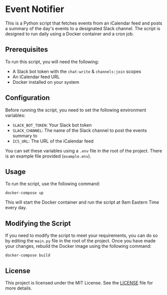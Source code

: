 # Event Notifier

This is a Python script that fetches events from an iCalendar feed and posts a summary of the day's events to a
designated Slack channel. The script is designed to run daily using a Docker container and a cron job.

## Prerequisites

To run this script, you will need the following:

- A Slack bot token with the `chat:write` & `channels:join` scopes
- An iCalendar feed URL
- Docker installed on your system

## Configuration

Before running the script, you need to set the following environment variables:

- `SLACK_BOT_TOKEN`: Your Slack bot token
- `SLACK_CHANNEL`: The name of the Slack channel to post the events summary to
- `ICS_URL`: The URL of the iCalendar feed

You can set these variables using a `.env` file in the root of the project. There is an example file
provided (`example.env`).

## Usage

To run the script, use the following command:

```
docker-compose up
```

This will start the Docker container and run the script at 9am Eastern Time every day.

## Modifying the Script

If you need to modify the script to meet your requirements, you can do so by editing the `main.py` file in the root of
the project. Once you have made your changes, rebuild the Docker image using the following command:

```
docker-compose build
```

## License

This project is licensed under the MIT License. See the [LICENSE](LICENSE) file for more details.
